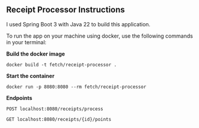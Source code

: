 ## Receipt Processor Instructions

I used Spring Boot 3 with Java 22 to build this application.

To run the app on your machine using docker, use the following commands in your terminal:

**Build the docker image**

`docker build -t fetch/receipt-processor .`

**Start the container**

`docker run -p 8080:8080 --rm fetch/receipt-processor`

**Endpoints**

`POST localhost:8080/receipts/process`

`GET localhost:8080/receipts/{id}/points`
